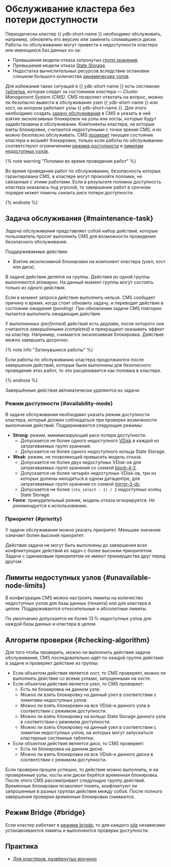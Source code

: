 # Обслуживание кластера без потери доступности

Периодически кластер {{ ydb-short-name }} необходимо обслуживать, например, обновлять его версию или заменять сломавшиеся диски. Работы по обслуживанию могут привести к недоступности кластера или имеющихся баз данных из-за:

- Превышения модели отказа затронутых [групп хранения](../../concepts/glossary.md#storage-groups).
- Превышения модели отказа [State Storage](../../reference/configuration/domains_config.md#domains-state).
- Недостатка вычислительных ресурсов вследствие остановки слишком большого количества [динамических узлов](../../concepts/glossary.md#dynamic-node).

Для избежания таких ситуаций в {{ ydb-short-name }} есть системная [таблетка](../../concepts/glossary.md#tablet), которая следит за состоянием кластера — *Cluster Management System (CMS)*. CMS позволяет ответить на вопрос, можно ли безопасно вывести в обслуживание узел {{ ydb-short-name }} или хост, на котором работают узлы {{ ydb-short-name }}. Для этого необходимо создать [задачу обслуживания](#maintenance-task) в CMS и указать в ней взятие эксклюзивных блокировок на узлы или хосты, которые будут задействованы в обслуживании. Компоненты кластера, на которые взяты блокировки, считаются недоступными с точки зрения CMS, и их можно безопасно обслуживать. CMS [проверит](#checking-algorithm) текущее состояние кластера и возьмёт блокировки, только если работы по обслуживанию соответствуют ограничениям [режима доступности](#availability-mode) и [лимитам недоступных узлов](#unavailable-node-limits).

{% note warning "Поломки во время проведения работ" %}

Во время проведения работ по обслуживанию, безопасность которых гарантирована CMS, в кластере могут произойти поломки, не связанные с этими работами. Если в результате поломок доступность кластера оказалась под угрозой, то завершение работ в срочном порядке может помочь снизить риск потери доступности.

{% endnote %}

## Задача обслуживания {#maintenance-task}

*Задача обслуживания* представляет собой набор *действий*, которые пользователь просит выполнить CMS для возможности проведения безопасного обслуживания.

Поддерживаемые действия:

- Взятие эксклюзивной блокировки на компонент кластера (узел, хост или диск).

В задаче действия делятся на группы. Действия из одной группы выполняются атомарно. На данный момент группы могут состоять только из одного действия.

Если в момент запроса действие выполнить нельзя, CMS сообщает причину и время, когда стоит *обновить* задачу, и переводит действие в состояние *ожидания (pending)*. При обновлении задачи CMS повторно пытается выполнить ожидающие действия.

У *выполненных (performed)* действий есть дедлайн, после которого они считаются *завершёнными (completed)* и прекращают оказывать эффект на кластер. Например, снимается эксклюзивная блокировка. Действие можно завершить досрочно.

{% note info "Затянувшиеся работы" %}

Если работы по обслуживанию кластера продолжаются после завершения действий, которые были выполнены для безопасного проведения этих работ, то это расценивается как поломка в кластере.

{% endnote %}

Завершённые действия автоматически удаляются из задачи.

### Режим доступности {#availability-mode}

В задаче обслуживания необходимо указать режим доступности кластера, который должен соблюдаться при проверке возможности выполнения действий. Поддерживаются следующие режимы:

- **Strong**: режим, минимизирующий риск потери доступности.
    - Допускается не более одного недоступного [VDisk](../../concepts/glossary.md#vdisk) в каждой из затрагиваемых групп хранения.
    - Допускается не более одного недоступного кольца State Storage.
- **Weak**: режим, не позволяющий превысить модель отказа.
    - Допускается не более двух недоступных VDisk-ов для затрагиваемых групп хранения со схемой [block-4-2](../../reference/configuration/domains_config.md#reliability).
    - Допускается не более четырёх недоступных VDisk-ов, три из которых должны находиться в одном датацентре, для затрагиваемых групп хранения со схемой [mirror-3-dc](../../reference/configuration/domains_config.md#reliability).
    - Допускается не более `(nto_select - 1) / 2` недоступных колец State Storage.
- **Force**: принудительный режим, модель отказа игнорируется. *Не рекомендуется к использованию*.

### Приоритет {#priority}

У задачи обслуживания можно указать приоритет. Меньшее значение означает более высокий приоритет.

Действия задачи не могут быть выполнены до завершения всех конфликтующих действий из задач с более высоким приоритетом. Задачи с одинаковым приоритетом не имеют преимущества друг перед другом.

## Лимиты недоступных узлов {#unavailable-node-limits}

В конфигурации CMS можно настроить лимиты на количество недоступных узлов для базы данных (тенанта) или для кластера в целом. Поддерживаются относительные и абсолютные лимиты.

По умолчанию допускается не более 13 % недоступных узлов для каждой базы данных и кластера в целом.

## Алгоритм проверки {#checking-algorithm}

Для того чтобы проверить, можно ли выполнить действия задачи обслуживания, CMS последовательно идёт по каждой группе действий в задаче и проверяет действие из группы:

- Если объектом действия является хост, то CMS проверяет, можно ли выполнить действие со всеми узлами, запущенными на хосте.
- Если объектом действия является узел, то CMS проверяет:
  - Есть ли блокировка на данном узле.
  - Можно ли взять блокировку на данный узел в соответствии с лимитами недоступных узлов.
  - Можно ли взять блокировки на все VDisk-и данного узла в соответствии с режимом доступности.
  - Можно ли взять блокировку на кольцо State Storage данного узла в соответствии с режимом доступности.
  - Можно ли взять блокировку на данный узел в соответствии с лимитом недоступных узлов, на которых могут запускаться кластерные системные таблетки.
- Если объектом действия является диск, то CMS проверяет:
  - Есть ли блокировка на данном диске.
  - Можно ли взять блокировки на все VDisk-и данного диска в соответствии с режимом доступности.

Если проверки прошли успешно, то действие можно выполнить, и на проверенные узлы, хосты или диски берётся временная блокировка. После этого CMS рассматривает следующую группу действий. Временные блокировки позволяют понять, конфликтуют ли запрошенные в разных группах действия между собой. После полного завершения проверки временные блокировки снимаются.

## Режим Bridge {#bridge}

Если кластер работает в [режиме brigde](../concepts/glossary.md#bridge), то для каждого [pile](../concepts/glossary.md#pile) независимо устанавливаются лимиты и выполняются проверки доступности.

## Практика

* [Для кластеров, развёрнутых вручную](../deployment-options/manual/maintenance.md)